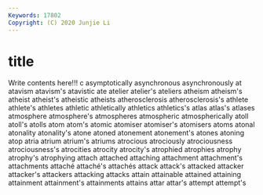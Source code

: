 ```yaml
---
Keywords: 17802
Copyright: (C) 2020 Junjie Li
---
```


# title

Write contents here!!!
c 
asymptotically 
asynchronous
asynchronously 
at 
atavism 
atavism's 
atavistic 
ate 
atelier 
atelier's 
ateliers 
atheism
atheism's 
atheist 
atheist's 
atheistic 
atheists 
atherosclerosis 
atherosclerosis's 
athlete 
athlete's 
athletes
athletic 
athletically 
athletics 
athletics's 
atlas 
atlas's 
atlases 
atmosphere 
atmosphere's 
atmospheres
atmospheric 
atmospherically 
atoll 
atoll's 
atolls 
atom 
atom's 
atomic 
atomiser 
atomiser's
atomisers 
atoms 
atonal 
atonality 
atonality's 
atone 
atoned 
atonement 
atonement's 
atones
atoning 
atop 
atria 
atrium 
atrium's 
atriums 
atrocious 
atrociously 
atrociousness 
atrociousness's
atrocities 
atrocity 
atrocity's 
atrophied 
atrophies 
atrophy 
atrophy's 
atrophying 
attach 
attached
attaching 
attachment 
attachment's 
attachments 
attaché 
attaché's 
attachés 
attack 
attack's 
attacked
attacker 
attacker's 
attackers 
attacking 
attacks 
attain 
attainable 
attained 
attaining 
attainment
attainment's 
attainments 
attains 
attar 
attar's 
attempt 
attempt's 
